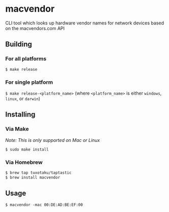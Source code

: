 # macvendor

CLI tool which looks up hardware vendor names for network devices based on the macvendors.com API

## Building

### For all platforms

`$ make release`

### For single platform

`$ make release-<platform_name>` (where `<platform_name>` is either `windows`, `linux`, or `darwin`)

## Installing

### Via Make

*Note: This is only supported on Mac or Linux*

`$ sudo make install`

### Via Homebrew

```bash
$ brew tap tuxotaku/taptastic
$ brew install macvendor
```

## Usage

`$ macvendor -mac 00:DE:AD:BE:EF:00`